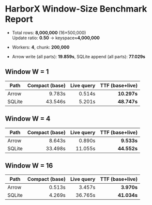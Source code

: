 # HarborX Window-Size Benchmark Report

- Total rows: **8,000,000** (16×500,000)  
  Update ratio: **0.50** → keyspace≈**4,000,000**
- Workers: **4**, chunk: **200,000**

- Arrow write (all parts): **19.859s**, SQLite append (all parts): **77.029s**

## Window W = 1
| Path | Compact (base) | Live query | TTF (base+live) |
|---|---:|---:|---:|
| Arrow | 9.783s | 0.514s | **10.297s** |
| SQLite | 43.546s | 5.201s | **48.747s** |

## Window W = 4
| Path | Compact (base) | Live query | TTF (base+live) |
|---|---:|---:|---:|
| Arrow | 8.643s | 0.890s | **9.533s** |
| SQLite | 33.498s | 11.055s | **44.552s** |

## Window W = 16
| Path | Compact (base) | Live query | TTF (base+live) |
|---|---:|---:|---:|
| Arrow | 0.513s | 3.457s | **3.970s** |
| SQLite | 4.269s | 36.765s | **41.034s** |
